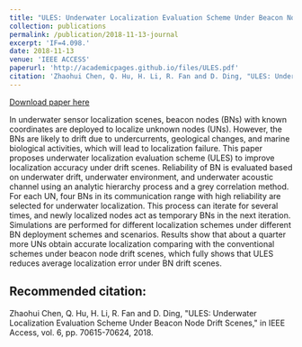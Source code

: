```yaml
---
title: "ULES: Underwater Localization Evaluation Scheme Under Beacon Node Drift Scenes"
collection: publications
permalink: /publication/2018-11-13-journal
excerpt: 'IF=4.098.'
date: 2018-11-13
venue: 'IEEE ACCESS'
paperurl: 'http://academicpages.github.io/files/ULES.pdf'
citation: 'Zhaohui Chen, Q. Hu, H. Li, R. Fan and D. Ding, "ULES: Underwater Localization Evaluation Scheme Under Beacon Node Drift Scenes," in IEEE Access, vol. 6, pp. 70615-70624, 2018.'
---
```


[Download paper here](http://cccisi.github.io/files/ULES.pdf)

In underwater sensor localization scenes, beacon nodes (BNs) with known coordinates are deployed to localize unknown nodes (UNs). However, the BNs are likely to drift due to undercurrents, geological changes, and marine biological activities, which will lead to localization failure. This paper proposes underwater localization evaluation scheme (ULES) to improve localization accuracy under drift scenes. Reliability of BN is evaluated based on underwater drift, underwater environment, and underwater acoustic channel using an analytic hierarchy process and a grey correlation method. For each UN, four BNs in its communication range with high reliability are selected for underwater localization. This process can
iterate for several times, and newly localized nodes act as temporary BNs in the next iteration. Simulations are performed for different localization schemes under different BN deployment schemes and scenarios. Results show that about a quarter more UNs obtain accurate localization comparing with the conventional schemes under beacon node drift scenes, which fully shows that ULES reduces average localization error under BN drift scenes.

Recommended citation:
---
Zhaohui Chen, Q. Hu, H. Li, R. Fan and D. Ding, "ULES: Underwater Localization Evaluation Scheme Under Beacon Node Drift Scenes," in IEEE Access, vol. 6, pp. 70615-70624, 2018.
